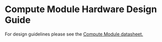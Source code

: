 # Compute Module Hardware Design Guide

For design guidelines please see the [Compute Module datasheet.](/hardware/computemodule/datasheets/rpi_DATA_CM_1p0.pdf)
